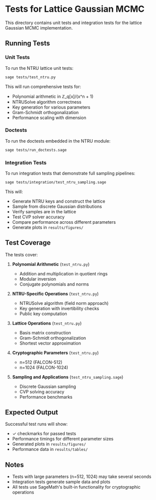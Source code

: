 # Tests for Lattice Gaussian MCMC

This directory contains unit tests and integration tests for the lattice Gaussian MCMC implementation.

## Running Tests

### Unit Tests

To run the NTRU lattice unit tests:

```bash
sage tests/test_ntru.py
```

This will run comprehensive tests for:
- Polynomial arithmetic in ℤ_q[x]/(x^n + 1)
- NTRUSolve algorithm correctness
- Key generation for various parameters
- Gram-Schmidt orthogonalization
- Performance scaling with dimension

### Doctests

To run the doctests embedded in the NTRU module:

```bash
sage tests/run_doctests.sage
```

### Integration Tests

To run integration tests that demonstrate full sampling pipelines:

```bash
sage tests/integration/test_ntru_sampling.sage
```

This will:
- Generate NTRU keys and construct the lattice
- Sample from discrete Gaussian distributions
- Verify samples are in the lattice
- Test CVP solver accuracy
- Compare performance across different parameters
- Generate plots in `results/figures/`

## Test Coverage

The tests cover:

1. **Polynomial Arithmetic** (`test_ntru.py`)
   - Addition and multiplication in quotient rings
   - Modular inversion
   - Conjugate polynomials and norms

2. **NTRU-Specific Operations** (`test_ntru.py`)
   - NTRUSolve algorithm (field norm approach)
   - Key generation with invertibility checks
   - Public key computation

3. **Lattice Operations** (`test_ntru.py`)
   - Basis matrix construction
   - Gram-Schmidt orthogonalization
   - Shortest vector approximation

4. **Cryptographic Parameters** (`test_ntru.py`)
   - n=512 (FALCON-512)
   - n=1024 (FALCON-1024)

5. **Sampling and Applications** (`test_ntru_sampling.sage`)
   - Discrete Gaussian sampling
   - CVP solving accuracy
   - Performance benchmarks

## Expected Output

Successful test runs will show:
- ✓ checkmarks for passed tests
- Performance timings for different parameter sizes
- Generated plots in `results/figures/`
- Performance data in `results/tables/`

## Notes

- Tests with large parameters (n=512, 1024) may take several seconds
- Integration tests generate sample data and plots
- All tests use SageMath's built-in functionality for cryptographic operations